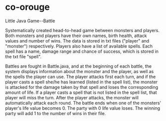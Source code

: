 # co-orouge
Little Java Game--Battle

Systematically created head-to-head game between monsters and players. Both monsters and players have their own names, birth health, attack values and number of wins. The data is stored in txt files ("player" and "monster") respectively. Players also have a list of available spells. Each spell has a name, damage range and chance of success, which is stored in the txt file "spell".

Battles are fought in Battle.java, and at the beginning of each battle, the system displays information about the monster and the player, as well as the spells the player can use. The player attacks first each turn, and if the player casts a spell she/he has learned (listed in the spell list), the monster is attacked for the damage taken by that spell and loses the corresponding amount of life. If a player casts a spell that is not listed in the spell list, that player will miss the turn. After the player attacks, the monster will automatically attack each round. The battle ends when one of the monsters' player's life value becomes 0. The party with 0 life value loses. The winning party will add 1 to the number of wins in their file.

